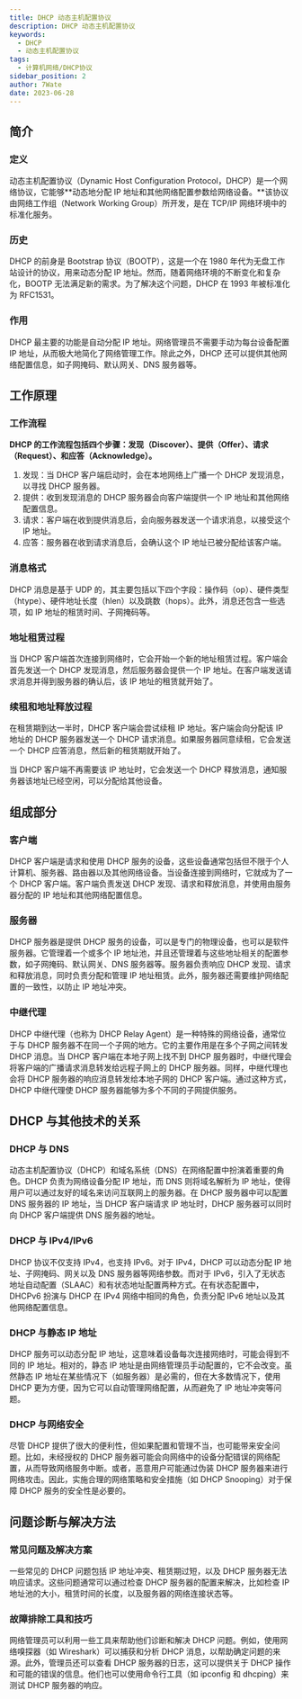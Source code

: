 ```yaml
---
title: DHCP 动态主机配置协议
description: DHCP 动态主机配置协议
keywords:
  - DHCP
  - 动态主机配置协议
tags:
  - 计算机网络/DHCP协议
sidebar_position: 2
author: 7Wate
date: 2023-06-28
---
```


## 简介

### 定义

动态主机配置协议（Dynamic Host Configuration Protocol，DHCP）是一个网络协议，它能够**动态地分配 IP 地址和其他网络配置参数给网络设备。**该协议由网络工作组（Network Working Group）所开发，是在 TCP/IP 网络环境中的标准化服务。

### 历史

DHCP 的前身是 Bootstrap 协议（BOOTP），这是一个在 1980 年代为无盘工作站设计的协议，用来动态分配 IP 地址。然而，随着网络环境的不断变化和复杂化，BOOTP 无法满足新的需求。为了解决这个问题，DHCP 在 1993 年被标准化为 RFC1531。

### 作用

DHCP 最主要的功能是自动分配 IP 地址。网络管理员不需要手动为每台设备配置 IP 地址，从而极大地简化了网络管理工作。除此之外，DHCP 还可以提供其他网络配置信息，如子网掩码、默认网关、DNS 服务器等。

## 工作原理

### 工作流程

**DHCP 的工作流程包括四个步骤：发现（Discover）、提供（Offer）、请求（Request）、和应答（Acknowledge）。**

1. 发现：当 DHCP 客户端启动时，会在本地网络上广播一个 DHCP 发现消息，以寻找 DHCP 服务器。
2. 提供：收到发现消息的 DHCP 服务器会向客户端提供一个 IP 地址和其他网络配置信息。
3. 请求：客户端在收到提供消息后，会向服务器发送一个请求消息，以接受这个 IP 地址。
4. 应答：服务器在收到请求消息后，会确认这个 IP 地址已被分配给该客户端。

### 消息格式

DHCP 消息是基于 UDP 的，其主要包括以下四个字段：操作码（op）、硬件类型（htype）、硬件地址长度（hlen）以及跳数（hops）。此外，消息还包含一些选项，如 IP 地址的租赁时间、子网掩码等。

### 地址租赁过程

当 DHCP 客户端首次连接到网络时，它会开始一个新的地址租赁过程。客户端会首先发送一个 DHCP 发现消息，然后服务器会提供一个 IP 地址。在客户端发送请求消息并得到服务器的确认后，该 IP 地址的租赁就开始了。

### 续租和地址释放过程

在租赁期到达一半时，DHCP 客户端会尝试续租 IP 地址。客户端会向分配该 IP 地址的 DHCP 服务器发送一个 DHCP 请求消息。如果服务器同意续租，它会发送一个 DHCP 应答消息，然后新的租赁期就开始了。

当 DHCP 客户端不再需要该 IP 地址时，它会发送一个 DHCP 释放消息，通知服务器该地址已经空闲，可以分配给其他设备。

## 组成部分

### 客户端

DHCP 客户端是请求和使用 DHCP 服务的设备，这些设备通常包括但不限于个人计算机、服务器、路由器以及其他网络设备。当设备连接到网络时，它就成为了一个 DHCP 客户端。客户端负责发送 DHCP 发现、请求和释放消息，并使用由服务器分配的 IP 地址和其他网络配置信息。

### 服务器

DHCP 服务器是提供 DHCP 服务的设备，可以是专门的物理设备，也可以是软件服务器。它管理着一个或多个 IP 地址池，并且还管理着与这些地址相关的配置参数，如子网掩码、默认网关、DNS 服务器等。服务器负责响应 DHCP 发现、请求和释放消息，同时负责分配和管理 IP 地址租赁。此外，服务器还需要维护网络配置的一致性，以防止 IP 地址冲突。

### 中继代理

DHCP 中继代理（也称为 DHCP Relay Agent）是一种特殊的网络设备，通常位于与 DHCP 服务器不在同一个子网的地方。它的主要作用是在多个子网之间转发 DHCP 消息。当 DHCP 客户端在本地子网上找不到 DHCP 服务器时，中继代理会将客户端的广播请求消息转发给远程子网上的 DHCP 服务器。同样，中继代理也会将 DHCP 服务器的响应消息转发给本地子网的 DHCP 客户端。通过这种方式，DHCP 中继代理使 DHCP 服务器能够为多个不同的子网提供服务。

## DHCP 与其他技术的关系

### DHCP 与 DNS

动态主机配置协议（DHCP）和域名系统（DNS）在网络配置中扮演着重要的角色。DHCP 负责为网络设备分配 IP 地址，而 DNS 则将域名解析为 IP 地址，使得用户可以通过友好的域名来访问互联网上的服务器。在 DHCP 服务器中可以配置 DNS 服务器的 IP 地址，当 DHCP 客户端请求 IP 地址时，DHCP 服务器可以同时向 DHCP 客户端提供 DNS 服务器的地址。

### DHCP 与 IPv4/IPv6

DHCP 协议不仅支持 IPv4，也支持 IPv6。对于 IPv4，DHCP 可以动态分配 IP 地址、子网掩码、网关以及 DNS 服务器等网络参数。而对于 IPv6，引入了无状态地址自动配置（SLAAC）和有状态地址配置两种方式。在有状态配置中，DHCPv6 扮演与 DHCP 在 IPv4 网络中相同的角色，负责分配 IPv6 地址以及其他网络配置信息。

### DHCP 与静态 IP 地址

DHCP 服务可以动态分配 IP 地址，这意味着设备每次连接网络时，可能会得到不同的 IP 地址。相对的，静态 IP 地址是由网络管理员手动配置的，它不会改变。虽然静态 IP 地址在某些情况下（如服务器）是必需的，但在大多数情况下，使用 DHCP 更为方便，因为它可以自动管理网络配置，从而避免了 IP 地址冲突等问题。

### DHCP 与网络安全

尽管 DHCP 提供了很大的便利性，但如果配置和管理不当，也可能带来安全问题。比如，未经授权的 DHCP 服务器可能会向网络中的设备分配错误的网络配置，从而导致网络服务中断。或者，恶意用户可能通过伪装 DHCP 服务器来进行网络攻击。因此，实施合理的网络策略和安全措施（如 DHCP Snooping）对于保障 DHCP 服务的安全性是必要的。

## 问题诊断与解决方法

### 常见问题及解决方案

一些常见的 DHCP 问题包括 IP 地址冲突、租赁期过短，以及 DHCP 服务器无法响应请求。这些问题通常可以通过检查 DHCP 服务器的配置来解决，比如检查 IP 地址池的大小，租赁时间的长度，以及服务器的网络连接状态等。

### 故障排除工具和技巧

网络管理员可以利用一些工具来帮助他们诊断和解决 DHCP 问题。例如，使用网络嗅探器（如 Wireshark）可以捕获和分析 DHCP 消息，以帮助确定问题的来源。此外，管理员还可以查看 DHCP 服务器的日志，这可以提供关于 DHCP 操作和可能的错误的信息。他们也可以使用命令行工具（如 ipconfig 和 dhcping）来测试 DHCP 服务器的响应。
